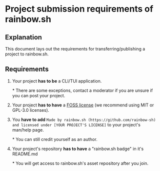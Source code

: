 # Project submission requirements of rainbow.sh

## Explanation

This document lays out the requirements for transferring/publishing a project to rainbow.sh.

## Requirements

1. Your project **has to be** a CLI/TUI application.

    \* There are some exceptions, contact a moderator if you are unsure if you can post your project.

1. Your project **has to have** a [FOSS license](https://www.gnu.org/licenses/license-list.html) (we recommend using MIT or GPL-3.0 licenses).

1. You **have to add** `Made by rainbow.sh (https://github.com/rainbow-sh) and licensed under [YOUR PROJECT'S LICENSE]` to your project's man/help page.

    \* You can still credit yourself as an author.

1. Your project's repository **has to have** a "rainbow.sh badge" in it's README.md

    \* You will get access to rainbow.sh's asset repository after you join.
